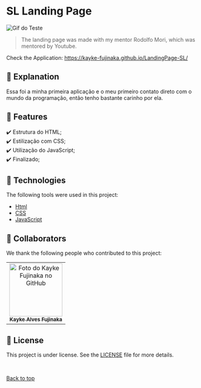 # SL Landing Page

<img src="./sl.gif" alt="Gif do Teste">

>  The landing page was made with my mentor Rodolfo Mori, which was mentored by Youtube.

Check the Application: https://kayke-fujinaka.github.io/LandingPage-SL/
## :page_facing_up: Explanation

Essa foi a minha primeira aplicação e o meu primeiro contato direto com o mundo da programação, então tenho bastante carinho por ela.
## :dart: Features ##

:heavy_check_mark: Estrutura do HTML;\
:heavy_check_mark: Estilização com CSS;\
:heavy_check_mark: Utilização do JavaScript;\
:heavy_check_mark: Finalizado;

## :rocket: Technologies ##

The following tools were used in this project:

- [Html](https://developer.mozilla.org/pt-BR/docs/Web/HTML/Element/html/)  
- [CSS](https://developer.mozilla.org/pt-BR/docs/Web/CSS)  
- [JavaScript](https://developer.mozilla.org/pt-BR/docs/Web/JavaScript) 
## 🤝 Collaborators

We thank the following people who contributed to this project:

<table>
  <tr>
    <td align="center">
      <a href="#">
        <img src="https://avatars.githubusercontent.com/u/98772000?s=400&u=80de9af672be7f75cc7a546838552cf63d5b82fe&v=4" width="140px;" alt="Foto do Kayke Fujinaka no GitHub"/><br>
        <sub>
          <b>Kayke Alves Fujinaka</b>
        </sub>
      </a>
    </td>
  </tr>
</table>

## 📝 License

This project is under license. See the [LICENSE](LICENSE.md) file for more details.

&#xa0;

<a href="#top">Back to top</a>
